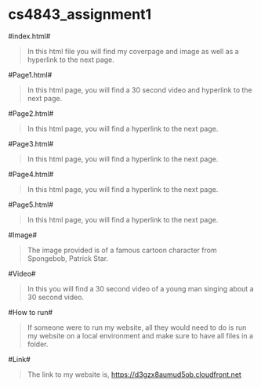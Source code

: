 # cs4843_assignment1

#index.html#
 >In this html file you will find my coverpage and image as well as a hyperlink to the next page.
 
 #Page1.html#
 >In this html page, you will find a 30 second video and hyperlink to the next page.
 
 #Page2.html#
 >In this html page, you will find a hyperlink to the next page.
 
 #Page3.html#
>In this html page, you will find a hyperlink to the next page.
 
 #Page4.html#
 >In this html page, you will find a hyperlink to the next page.
 
 #Page5.html#
>In this html page, you will find a hyperlink to the next page.

#Image#
>The image provided is of a famous cartoon character from Spongebob, Patrick Star.

#Video#
>In this you will find a 30 second video of a young man singing about a 30 second video.

#How to run#
>If someone were to run my website, all they would need to do is run my website on a local environment and make sure to have all files in a folder. 

#Link#
>The link to my website is, https://d3gzx8aumud5ob.cloudfront.net 
